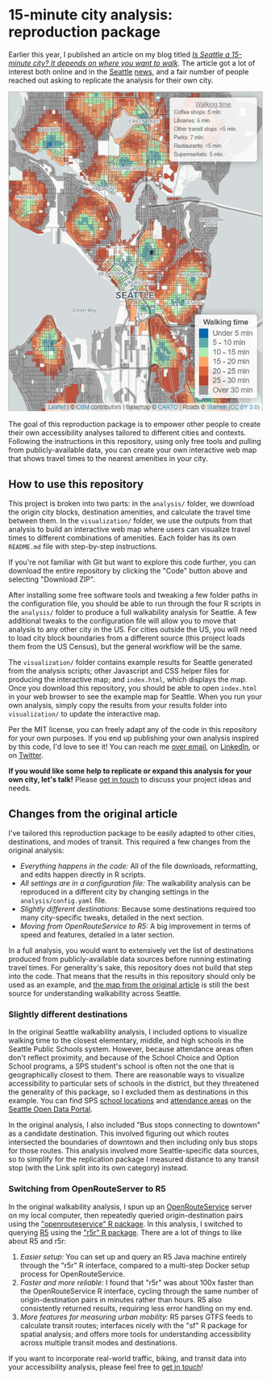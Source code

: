 # 15-minute city analysis: reproduction package

Earlier this year, I published an article on my blog titled _[Is Seattle a 15-minute city? It depends on where you want to walk](https://nathenry.com/writing/2023-02-07-seattle-walkability.html)_. The article got a lot of interest both online and in the [Seattle](https://www.seattletimes.com/seattle-news/politics/is-your-part-of-seattle-a-15-minute-neighborhood-check-out-this-map/) [news](https://www.youtube.com/watch?v=OolmqRna8ds), and a fair number of people reached out asking to replicate the analysis for their own city.

[![Screenshot of the interactive web map](example_map.png)](https://nathenry.com/writing/2023-02-07-seattle-walkability.html#walkability)

The goal of this reproduction package is to empower other people to create their own accessibility analyses tailored to different cities and contexts. Following the instructions in this repository, using only free tools and pulling from publicly-available data, you can create your own interactive web map that shows travel times to the nearest amenities in your city.


## How to use this repository

This project is broken into two parts: in the `analysis/` folder, we download the origin city blocks, destination amenities, and calculate the travel time between them. In the `visualization/` folder, we use the outputs from that analysis to build an interactive web map where users can visualize travel times to different combinations of amenities. Each folder has its own `README.md` file with step-by-step instructions.

If you're not familiar with Git but want to explore this code further, you can download the entire repository by clicking the "Code" button above and selecting "Download ZIP".

After installing some free software tools and tweaking a few folder paths in the configuration file, you should be able to run through the four R scripts in the `analysis/` folder to produce a full walkability analysis for Seattle. A few additional tweaks to the configuration file will allow you to move that analysis to any other city in the US. For cities outside the US, you will need to load city block boundaries from a different source (this project loads them from the US Census), but the general workflow will be the same.

The `visualization/` folder contains example results for Seattle generated from the analysis scripts; other Javascript and CSS helper files for producing the interactive map; and `index.html`, which displays the map. Once you download this repository, you should be able to open `index.html` in your web browser to see the example map for Seattle. When you run your own analysis, simply copy the results from your results folder into `visualization/` to update the interactive map.

Per the MIT license, you can freely adapt any of the code in this repository for your own purposes. If you end up publishing your own analysis inspired by this code, I'd love to see it! You can reach me [over email](https://henryspatialanalysis.com/get-in-touch.html), on [LinkedIn](https://linkedin.com/in/nathenry), or on [Twitter](https://twitter.com/NatMakesMaps).

**If you would like some help to replicate or expand this analysis for your own city, let's talk!** Please [get in touch](https://henryspatialanalysis.com/get-in-touch.html) to discuss your project ideas and needs.


## Changes from the original article

I've tailored this reproduction package to be easily adapted to other cities, destinations, and modes of transit. This required a few changes from the original analysis:

- _Everything happens in the code:_ All of the file downloads, reformatting, and edits happen directly in R scripts.
- _All settings are in a configuration file:_ The walkability analysis can be reproduced in a different city by changing settings in the `analysis/config.yaml` file.
- _Slightly different destinations:_ Because some destinations required too many city-specific tweaks, detailed in the next section.
- _Moving from OpenRouteService to R5:_ A big improvement in terms of speed and features, detailed in a later section.

In a full analysis, you would want to extensively vet the list of destinations produced from publicly-available data sources before running estimating travel times. For generality's sake, this repository does not build that step into the code. That means that the results in this repository should only be used as an example, and [the map from the original article](https://nathenry.com/writing/2023-02-07-seattle-walkability.html#walkability) is still the best source for understanding walkability across Seattle.


### Slightly different destinations

In the original Seattle walkability analysis, I included options to visualize walking time to the closest elementary, middle, and high schools in the Seattle Public Schools system. However, because attendance areas often don't reflect proximity, and because of the School Choice and Option School programs, a SPS student's school is often not the one that is geographically closest to them. There are reasonable ways to visualize accessibility to particular sets of schools in the district, but they threatened the generality of this package, so I excluded them as destinations in this example. You can find SPS [school locations](https://data.seattle.gov/dataset/Seattle-Public-Schools-Sites-2022-2023/bd7c-x34g) and [attendance areas](https://data.seattle.gov/dataset/Seattle-Public-Schools-Elementary-School-Attendanc/sfgj-xbjh) on the [Seattle Open Data Portal](https://data.seattle.gov/).

In the original analysis, I also included "Bus stops connecting to downtown" as a candidate destination. This involved figuring out which routes intersected the boundaries of downtown and then including only bus stops for those routes. This analysis involved more Seattle-specific data sources, so to simplify for the replication package I measured distance to any transit stop (with the Link split into its own category) instead.


### Switching from OpenRouteServer to R5

In the original walkability analysis, I spun up an [OpenRouteService](https://openrouteservice.org/) server on my local computer, then repeatedly queried origin-destination pairs using the ["openrouteservice" R package](https://openrouteservice.org/openrouteservice-r-package/). In this analysis, I switched to querying [R5](https://github.com/conveyal/r5) using the ["r5r" R package](https://cran.r-project.org/web/packages/r5r/index.html). There are a lot of things to like about R5 and r5r:

1. _Easier setup:_ You can set up and query an R5 Java machine entirely through the "r5r" R interface, compared to a multi-step Docker setup process for OpenRouteService.
2. _Faster and more reliable:_ I found that "r5r" was about 100x faster than the OpenRouteService R interface, cycling through the same number of origin-destination pairs in minutes rather than hours. R5 also consistently returned results, requiring less error handling on my end.
3. _More features for measuring urban mobility:_ R5 parses GTFS feeds to calculate transit routes; interfaces nicely with the "sf" R package for spatial analysis; and offers more tools for understanding accessibility across multiple transit modes and destinations.

If you want to incorporate real-world traffic, biking, and transit data into your accessibility analysis, please feel free to [get in touch](https://henryspatialanalysis.com/get-in-touch.html)!

